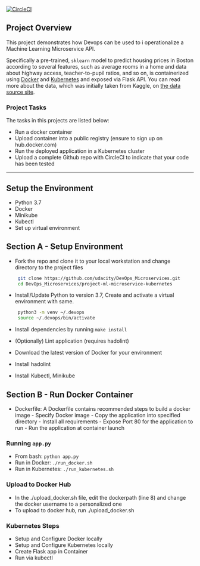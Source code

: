 [![CircleCI](https://dl.circleci.com/status-badge/img/gh/ibkdizzu/Operationalize-a-Machine-Learning-Microservice-API/tree/main.svg?style=svg)](https://dl.circleci.com/status-badge/redirect/gh/ibkdizzu/Operationalize-a-Machine-Learning-Microservice-API/tree/main)

## Project Overview

This project demonstrates how Devops can be used to i operationalize a Machine Learning Microservice API. 

Specifically a pre-trained, `sklearn` model to predict housing prices in Boston according to several features, such as average rooms in a home and data about highway access, teacher-to-pupil ratios, and so on, is containerized using [Docker](https://www.docker.com) and [Kubernetes](https://kubernetes.io) and exposed via Flask API. You can read more about the data, which was initially taken from Kaggle, on [the data source site](https://www.kaggle.com/c/boston-housing).

### Project Tasks

The tasks in this projects are listed below:
* Run a docker container
* Upload container into a public registry (ensure to sign up on hub.docker.com)
* Run the deployed application in a Kubernetes cluster
* Upload a complete Github repo with CircleCI to indicate that your code has been tested

---
## Setup the Environment
* Python 3.7
* Docker
* Minikube
* Kubectl
* Set up virtual environment


## Section A - Setup Environment

* Fork the repo and clone it to your local workstation and change directory to the project files

  ```bash
   git clone https://github.com/udacity/DevOps_Microservices.git
   cd DevOps_Microservices/project-ml-microservice-kubernetes
   ```  
* Install/Update Python to version 3.7, Create and activate a virtual environment with same.
  ```bash
   python3 -m venv ~/.devops
   source ~/.devops/bin/activate
   ```
* Install dependencies by running `make install`
* (Optionally) Lint application (requires hadolint)
* Download the latest version of Docker for your environment 
* Install hadolint
* Install Kubectl, Minikube

## Section B - Run Docker Container
* Dockerfile: A Dockerfile contains recommended steps to build a docker image
      - Specify Docker image 
      - Copy the application into specified directory
      - Install all requirements
      - Expose Port 80 for the application to run
      - Run the application at container launch

### Running `app.py`
* From bash:  `python app.py`
* Run in Docker:  `./run_docker.sh`
* Run in Kubernetes:  `./run_kubernetes.sh`

### Upload to Docker Hub
* In the ./upload_docker.sh file, edit the dockerpath (line 8) and change the docker username to a personalized one
* To upload to docker hub, run ./upload_docker.sh

### Kubernetes Steps
* Setup and Configure Docker locally
* Setup and Configure Kubernetes locally
* Create Flask app in Container
* Run via kubectl
